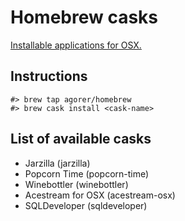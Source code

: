 # Homebrew casks

[Installable applications for OSX.](https://caskroom.github.io/)

## Instructions

```
#> brew tap agorer/homebrew
#> brew cask install <cask-name>
```

## List of available casks

- Jarzilla (jarzilla)
- Popcorn Time (popcorn-time)
- Winebottler (winebottler)
- Acestream for OSX (acestream-osx)
- SQLDeveloper (sqldeveloper)
